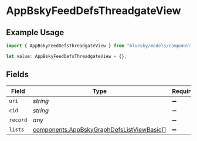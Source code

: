 # AppBskyFeedDefsThreadgateView

## Example Usage

```typescript
import { AppBskyFeedDefsThreadgateView } from "bluesky/models/components";

let value: AppBskyFeedDefsThreadgateView = {};
```

## Fields

| Field                                                                                                  | Type                                                                                                   | Required                                                                                               | Description                                                                                            |
| ------------------------------------------------------------------------------------------------------ | ------------------------------------------------------------------------------------------------------ | ------------------------------------------------------------------------------------------------------ | ------------------------------------------------------------------------------------------------------ |
| `uri`                                                                                                  | *string*                                                                                               | :heavy_minus_sign:                                                                                     | N/A                                                                                                    |
| `cid`                                                                                                  | *string*                                                                                               | :heavy_minus_sign:                                                                                     | N/A                                                                                                    |
| `record`                                                                                               | *any*                                                                                                  | :heavy_minus_sign:                                                                                     | N/A                                                                                                    |
| `lists`                                                                                                | [components.AppBskyGraphDefsListViewBasic](../../models/components/appbskygraphdefslistviewbasic.md)[] | :heavy_minus_sign:                                                                                     | N/A                                                                                                    |
